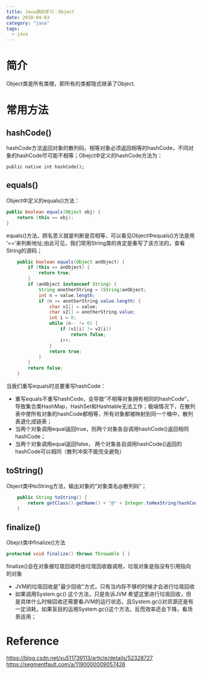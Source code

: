 ```yaml
---
title: Java源码学习：Object
date: 2018-04-03
category: "java" 
tags: 
  - java
---
```

# 简介
Object类是所有类根，即所有的类都隐式继承了Object.
# 常用方法
## hashCode()
hashCode方法返回对象的散列码，相等对象必须返回相等的hashCode，不同对象的hashCode尽可能不相等；Obejct中定义的hashCode方法为：
```
public native int hashCode();
```
## equals()
Object中定义的equals()方法：
```java
public boolean equals(Object obj) {
	return (this == obj);
}
```
equals()方法，顾名思义就是判断是否相等，可以看见Object中equals()方法是用 ‘==’来判断地址;由此可见，我们常用String类的肯定是重写了该方法的，查看String的源码；
```java
    public boolean equals(Object anObject) {
        if (this == anObject) {
            return true;
        }
        if (anObject instanceof String) {
            String anotherString = (String)anObject;
            int n = value.length;
            if (n == anotherString.value.length) {
                char v1[] = value;
                char v2[] = anotherString.value;
                int i = 0;
                while (n-- != 0) {
                    if (v1[i] != v2[i])
                        return false;
                    i++;
                }
                return true;
            }
        }
        return false;
    }
```
当我们重写equals时总要重写hashCode：
* 重写equals不重写hashCode，会导致“不相等对象拥有相同的hashCode”，导致集合类HashMap，HashSet和Hashtable无法工作；极端情况下，在散列表中使所有对象的hashCode都相等，所有对象都被映射到同一个桶中，散列表退化成链表；
* 当两个对象调用equal返回true，则两个对象各自调用hashCode()返回相同hashCode；
* 当两个对象调用equal返回false， 两个对象各自调用hashCode()返回的hashCode可以相同（散列冲突不能完全避免）

## toString()
Object类中toString方法，输出对象的“对象类名@散列码”；
```java
    public String toString() {
        return getClass().getName() + "@" + Integer.toHexString(hashCode());
    }
```

## finalize()
Obejct类中finalize()方法
```java
protected void finalize() throws Throwable { }
```
finalize()会在对象被垃圾回收时由垃圾回收器调用，垃圾对象是指没有引用指向的对象
* JVM的垃圾回收是"最少回收"方式，只有当内存不够的时候才会进行垃圾回收
* 如果调用System.gc() 这个方法，只是告诉JVM 希望这里进行垃圾回收，但是具体什么时候回收还需要看JVM的运行状态，且System.gc()对资源还是有一定消耗，如果盲目的运用System.gc()这个方法，反而效率还会下降，看场景适用；

# Reference
https://blog.csdn.net/xu511739113/article/details/52328727
https://segmentfault.com/a/1190000009057426